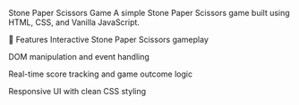 Stone Paper Scissors Game
A simple Stone Paper Scissors game built using HTML, CSS, and Vanilla JavaScript.

🚀 Features
Interactive Stone Paper Scissors gameplay

DOM manipulation and event handling

Real-time score tracking and game outcome logic

Responsive UI with clean CSS styling
